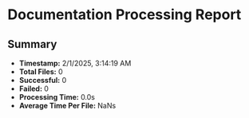 # Documentation Processing Report

## Summary
- **Timestamp:** 2/1/2025, 3:14:19 AM
- **Total Files:** 0
- **Successful:** 0
- **Failed:** 0
- **Processing Time:** 0.0s
- **Average Time Per File:** NaNs


